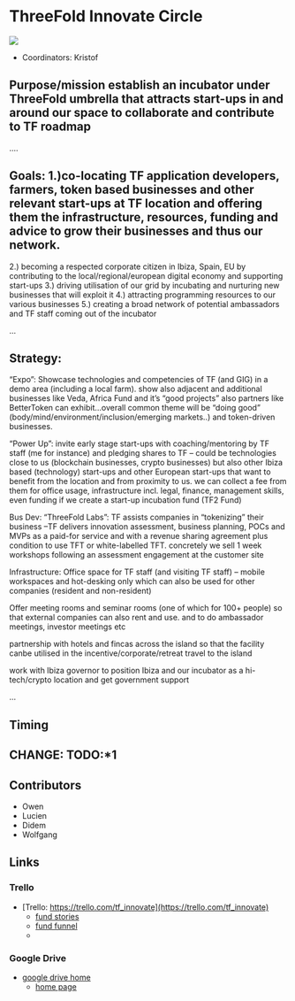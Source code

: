 # ThreeFold Innovate Circle

![](https://images.unsplash.com/photo-1497618891100-ac2f06bef939?ixlib=rb-0.3.5&ixid=eyJhcHBfaWQiOjEyMDd9&s=d0a38288656f1a19bf37c78375d15b34&auto=format&fit=crop&w=750&q=80)

- Coordinators: Kristof

## Purpose/mission establish an incubator under ThreeFold umbrella that attracts start-ups in and around our space to collaborate and contribute to TF roadmap

....

## Goals: 1.)co-locating TF application developers, farmers, token based businesses and other relevant start-ups at TF location and offering them the infrastructure, resources, funding and advice to grow their businesses and thus our network.
2.) becoming a respected corporate citizen in Ibiza, Spain, EU by contributing to the local/regional/european digital economy and supporting start-ups
3.) driving utilisation of our grid by incubating and nurturing new businesses that will exploit it
4.) attracting programming resources to our various businesses 
5.) creating a broad network of potential ambassadors and TF staff coming out of the incubator


...

## Strategy:
 
“Expo”:  Showcase technologies and competencies of TF (and GIG) in a demo area (including a local farm).
show also adjacent and additional businesses like Veda, Africa Fund and it’s “good projects”
also partners like BetterToken can exhibit…overall common theme will be “doing good” (body/mind/environment/inclusion/emerging markets..) and token-driven businesses.
 
“Power Up”: invite early stage start-ups with coaching/mentoring by TF staff (me for instance) and pledging shares to TF – could be technologies close to us (blockchain businesses, crypto businesses) but also other Ibiza based (technology) start-ups and other European start-ups that want to benefit from the location and from proximity to us. we can collect a fee from them for office usage, infrastructure incl. legal, finance, management skills, even funding if we create a start-up incubation fund (TF2 Fund)
 
Bus Dev: “ThreeFold Labs”: TF assists companies in “tokenizing” their business –TF delivers innovation assessment, business planning, POCs and MVPs as a paid-for service and with a revenue sharing agreement plus condition to use TFT or white-labelled TFT. concretely we sell 1 week workshops following an assessment engagement at the customer site
 
Infrastructure:
Office space for TF staff (and visiting TF staff) – mobile workspaces and hot-desking only which can also be used for other companies (resident and non-resident)
 
Offer meeting rooms and seminar rooms (one of which for 100+ people) so that external companies can also rent and use. and to do ambassador meetings, investor meetings etc
 
partnership with hotels and fincas across the island so that the facility canbe utilised in the incentive/corporate/retreat travel to the island
 
 
work with Ibiza governor to position Ibiza and our incubator as a hi-tech/crypto location and get government support
 

...

## Timing

CHANGE: TODO:*1 
- 


## Contributors

- Owen
- Lucien
- Didem
- Wolfgang

## Links
   
### Trello

- [Trello: https://trello.com/tf_innovate](https://trello.com/tf_innovate)
    - [fund stories](https://trello.com/b/6iGfd5Cc/tfinnovatestories) 
    - [fund funnel](https://trello.com/b/OTDDFdnX/tfinnovatefunnelfund)
    - 
### Google Drive

- [google drive home](https://drive.google.com/drive/folders/1yx_-tZ5jEGYhM8fi-BxX0KFqqZc_DMTT)
    - [home page](https://docs.google.com/document/d/1awve6AgpTuxeZxuHPXzpOKXXOYCKPmHfalmlRciR8ZQ/edit)


